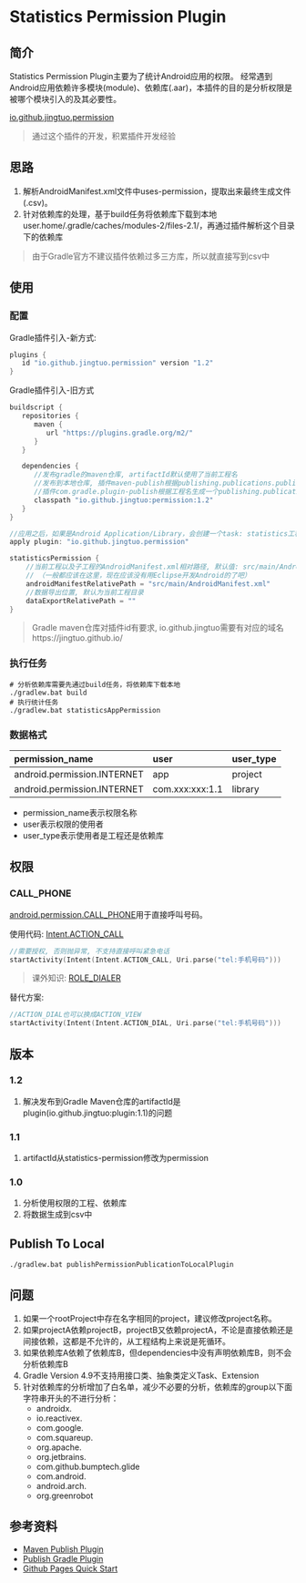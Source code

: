 # Statistics Permission Plugin

## 简介

Statistics Permission Plugin主要为了统计Android应用的权限。
经常遇到Android应用依赖许多模块(module)、依赖库(.aar)，本插件的目的是分析权限是被哪个模块引入的及其必要性。

[io.github.jingtuo.permission](https://plugins.gradle.org/plugin/io.github.jingtuo.permission)

> 通过这个插件的开发，积累插件开发经验

## 思路

1. 解析AndroidManifest.xml文件中uses-permission，提取出来最终生成文件(.csv)。
2. 针对依赖库的处理，基于build任务将依赖库下载到本地user.home/.gradle/caches/modules-2/files-2.1/，再通过插件解析这个目录下的依赖库


> 由于Gradle官方不建议插件依赖过多三方库，所以就直接写到csv中

## 使用

### 配置

Gradle插件引入-新方式:
```groovy
plugins {
   id "io.github.jingtuo.permission" version "1.2"
}
```

Gradle插件引入-旧方式
```groovy
buildscript {
   repositories {
      maven {
         url "https://plugins.gradle.org/m2/"
      }
   }

   dependencies {
      //发布gradle的maven仓库, artifactId默认使用了当前工程名
      //发布到本地仓库, 插件maven-publish根据publishing.publications.publication.artifactId生成一个发布包
      //插件com.gradle.plugin-publish根据工程名生成一个publishing.publications.permissionPluginMarkerMaven
      classpath "io.github.jingtuo:permission:1.2"
   }
}
```


```groovy
//应用之后，如果是Android Application/Library，会创建一个task: statistics工程名(App)Permission
apply plugin: "io.github.jingtuo.permission"

statisticsPermission {
    //当前工程以及子工程的AndroidManifest.xml相对路径, 默认值: src/main/AndroidManifest.xml。
    // （一般都应该在这里，现在应该没有用Eclipse开发Android的了吧）
    androidManifestRelativePath = "src/main/AndroidManifest.xml"
    //数据导出位置, 默认为当前工程目录
    dataExportRelativePath = ""
}
```

> Gradle maven仓库对插件id有要求, io.github.jingtuo需要有对应的域名https://jingtuo.github.io/

### 执行任务

```shell
# 分析依赖库需要先通过build任务，将依赖库下载本地
./gradlew.bat build
# 执行统计任务
./gradlew.bat statisticsAppPermission
```

### 数据格式

| permission_name | user | user_type |
| :-- | :-- | :-- |
| android.permission.INTERNET | app | project |
| android.permission.INTERNET | com.xxx:xxx:1.1 | library |

- permission_name表示权限名称
- user表示权限的使用者
- user_type表示使用者是工程还是依赖库

## 权限

### CALL_PHONE

[android.permission.CALL_PHONE](https://developer.android.google.cn/reference/android/Manifest.permission#CALL_PHONE)用于直接呼叫号码。

使用代码: [Intent.ACTION_CALL](https://developer.android.google.cn/reference/android/content/Intent?hl=en#ACTION_CALL)
```kotlin
//需要授权, 否则抛异常, 不支持直接呼叫紧急电话
startActivity(Intent(Intent.ACTION_CALL, Uri.parse("tel:手机号码")))
```
> 课外知识: [ROLE_DIALER](https://developer.android.google.cn/reference/android/app/role/RoleManager#ROLE_DIALER)

替代方案:
```kotlin
//ACTION_DIAL也可以换成ACTION_VIEW
startActivity(Intent(Intent.ACTION_DIAL, Uri.parse("tel:手机号码")))
```


## 版本

### 1.2

1. 解决发布到Gradle Maven仓库的artifactId是plugin(io.github.jingtuo:plugin:1.1)的问题

### 1.1

1. artifactId从statistics-permission修改为permission

### 1.0

1. 分析使用权限的工程、依赖库
2. 将数据生成到csv中

## Publish To Local

```shell
./gradlew.bat publishPermissionPublicationToLocalPlugin
```

## 问题

1. 如果一个rootProject中存在名字相同的project，建议修改project名称。
2. 如果projectA依赖projectB，projectB又依赖projectA，不论是直接依赖还是间接依赖，这都是不允许的，从工程结构上来说是死循环。
3. 如果依赖库A依赖了依赖库B，但dependencies中没有声明依赖库B，则不会分析依赖库B
4. Gradle Version 4.9不支持用接口类、抽象类定义Task、Extension
5. 针对依赖库的分析增加了白名单，减少不必要的分析，依赖库的group以下面字符串开头的不进行分析：
    - androidx.
    - io.reactivex.
    - com.google.
    - com.squareup.
    - org.apache.
    - org.jetbrains.
    - com.github.bumptech.glide
    - com.android.
    - android.arch.
    - org.greenrobot

## 参考资料

- [Maven Publish Plugin](https://docs.gradle.org/current/userguide/publishing_maven.html)
- [Publish Gradle Plugin](https://docs.gradle.org/current/userguide/publishing_gradle_plugins.html)
- [Github Pages Quick Start](https://docs.github.com/cn/pages/quickstart)

